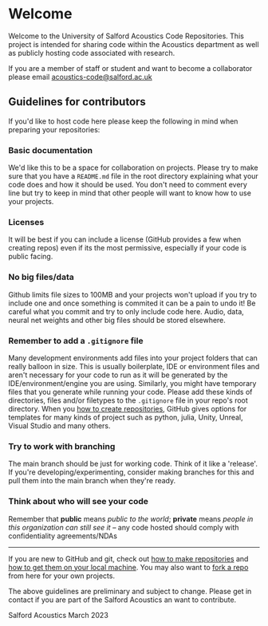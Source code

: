# Welcome
Welcome to the University of Salford Acoustics Code Repositories. This project is intended for sharing code within the Acoustics department as well as publicly hosting code associated with research.

If you are a member of staff or student and want to become a collaborator please email [acoustics-code@salford.ac.uk](mailto:acoustics-code@salford.ac.uk)

## Guidelines for contributors

If you'd like to host code here please keep the following in mind when preparing your repositories:

### Basic documentation
We'd like this to be a space for collaboration on projects. Please try to make sure that you have a <code>README.md</code> file in the root directory explaining what your code does and how it should be used. You don't need to comment every line but try to keep in mind that other people will want to know how to use your projects.

### Licenses
It will be best if you can include a license (GitHub provides a few when creating repos) even if its the most permissive, especially if your code is public facing.

### No big files/data
Github limits file sizes to 100MB and your projects won't upload if you try to include one and once something is commited it can be a pain to undo it! Be careful what you commit and try to only include code here. Audio, data, neural net weights and other big files should be stored elsewhere. 

### Remember to add a <code>.gitignore</code> file

Many development environments add files into your project folders that can really balloon in size. This is usually boilerplate, IDE or environment files and aren't necessary for your code to run as it will be generated by the IDE/environment/engine you are using. Similarly, you might have temporary files that you generate while running your code. Please add these kinds of directories, files and/or filetypes to the <code>.gitignore</code> file in your repo's root directory. When you [how to create repositories](https://docs.github.com/en/get-started/quickstart/create-a-repo), GitHub gives options for templates for many kinds of project such as python, julia, Unity, Unreal, Visual Studio and many others.

### Try to work with branching

The main branch should be just for working code. Think of it like a 'release'. If you're developing/experimenting, consider making branches for this and pull them into the main branch when they're ready.

### Think about who will see your code

Remember that <b>public</b> means <i>public to the world</i>; <b>private</b> means <i>people in this organization can still see it</i> – any code hosted should comply with confidentiality agreements/NDAs

---

If you are new to GitHub and git, check out [how to make repositories](https://docs.github.com/en/get-started/quickstart/create-a-repo) and [how to get them on your local machine](https://docs.github.com/en/repositories/creating-and-managing-repositories/cloning-a-repository). You may also want to [fork a repo](https://docs.github.com/en/get-started/quickstart/fork-a-repo) from here for your own projects.

The above guidelines are preliminary and subject to change. Please get in contact if you are part of the Salford Acoustics an want to contribute.


Salford Acoustics March 2023
